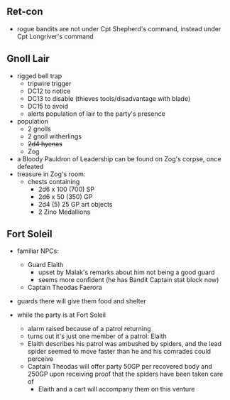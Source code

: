 
## Ret-con

- rogue bandits are not under Cpt Shepherd's command, instead under Cpt Longriver's command


## Gnoll Lair

- rigged bell trap
  - tripwire trigger
  - DC12 to notice
  - DC13 to disable (thieves tools/disadvantage with blade)
  - DC15 to avoid
  - alerts population of lair to the party's presence
- population
  - 2 gnolls
  - 2 gnoll witherlings
  - ~~2d4 hyenas~~
  - Zog
- a Bloody Pauldron of Leadership can be found on Zog's corpse, once defeated
- treasure in Zog's room:
  - chests containing
    - 2d6 x 100 (700) SP
    - 2d6 x 50 (350) GP
    - 2d4 (5) 25 GP art objects
    - 2 Zino Medallions


## Fort Soleil

- familiar NPCs:
  - Guard Elaith
    - upset by Malak's remarks about him not being a good guard
    - seems more confident (he has Bandit Captain stat block now)
  - Captain Theodas Faerora

- guards there will give them food and shelter
- while the party is at Fort Soleil
  - alarm raised because of a patrol returning
  - turns out it's just one member of a patrol: Elaith
  - Elaith describes his patrol was ambushed by spiders, and the lead spider seemed to move faster than he and his comrades could perceive
  - Captain Theodas will offer party 50GP per recovered body and 250GP upon receiving proof that the spiders have been taken care of
    - Elaith and a cart will accompany them on this venture
